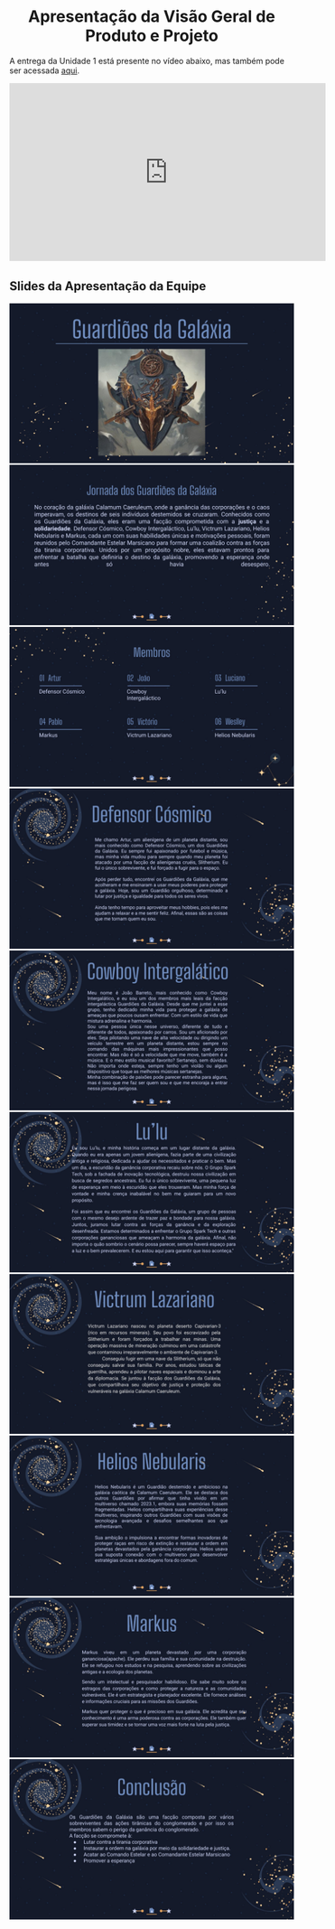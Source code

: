 <h1 align="center"><b>Apresentação da Visão Geral de Produto e Projeto</b></h1>

A entrega da Unidade 1 está presente no vídeo abaixo, mas também pode ser acessada [aqui](https://youtu.be/9d1cs2hyNWs).

<center>

<iframe width="560" height="315" src="https://www.youtube.com/embed/9d1cs2hyNWs" title="Entrega Missão 1 - Guardiões da Galáxia" frameborder="0" allow="accelerometer; autoplay; clipboard-write; encrypted-media; gyroscope; picture-in-picture; web-share" allowfullscreen></iframe> 

</center>

## Slides da Apresentação da Equipe

![Slides da Apresentação da Equipe-página 1](./../assets/apresentação%20da%20facção/Guardiões%20da%20Galáxia%20-%20Facção%2007-01.jpg)
![Slides da Apresentação da Equipe-página 2](./../assets/apresentação%20da%20facção/Guardiões%20da%20Galáxia%20-%20Facção%2007-02.jpg)
![Slides da Apresentação da Equipe-página 3](./../assets/apresentação%20da%20facção/Guardiões%20da%20Galáxia%20-%20Facção%2007-03.jpg)
![Slides da Apresentação da Equipe-página 4](./../assets/apresentação%20da%20facção/Guardiões%20da%20Galáxia%20-%20Facção%2007-04.jpg)
![Slides da Apresentação da Equipe-página 5](./../assets/apresentação%20da%20facção/Guardiões%20da%20Galáxia%20-%20Facção%2007-05.jpg)
![Slides da Apresentação da Equipe-página 6](./../assets/apresentação%20da%20facção/Guardiões%20da%20Galáxia%20-%20Facção%2007-06.jpg)
![Slides da Apresentação da Equipe-página 7](./../assets/apresentação%20da%20facção/Guardiões%20da%20Galáxia%20-%20Facção%2007-07.jpg)
![Slides da Apresentação da Equipe-página 8](./../assets/apresentação%20da%20facção/Guardiões%20da%20Galáxia%20-%20Facção%2007-08.jpg)
![Slides da Apresentação da Equipe-página 9](./../assets/apresentação%20da%20facção/Guardiões%20da%20Galáxia%20-%20Facção%2007-09.jpg)
![Slides da Apresentação da Equipe-página 10](./../assets/apresentação%20da%20facção/Guardiões%20da%20Galáxia%20-%20Facção%2007-10.jpg)